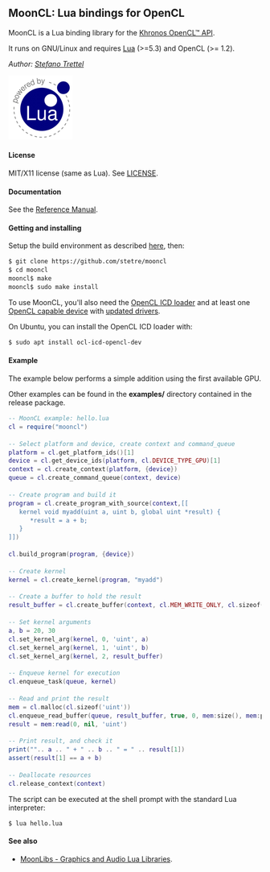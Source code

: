 ## MoonCL: Lua bindings for OpenCL

MoonCL is a Lua binding library for the [Khronos OpenCL&#8482; API](https://www.khronos.org/opencl).

It runs on GNU/Linux <!-- and on Windows (MSYS2/MinGW) --> and requires 
[Lua](http://www.lua.org/) (>=5.3) and OpenCL (>= 1.2).


_Author:_ _[Stefano Trettel](https://www.linkedin.com/in/stetre)_

[![Lua logo](./doc/powered-by-lua.gif)](http://www.lua.org/)

#### License

MIT/X11 license (same as Lua). See [LICENSE](./LICENSE).

#### Documentation

See the [Reference Manual](https://stetre.github.io/mooncl/doc/index.html).

#### Getting and installing

Setup the build environment as described [here](https://github.com/stetre/moonlibs), then:

```sh
$ git clone https://github.com/stetre/mooncl
$ cd mooncl
mooncl$ make
mooncl$ sudo make install
```

To use MoonCL, you'll also need the [OpenCL ICD loader](https://github.com/KhronosGroup/OpenCL-ICD-Loader)
and at least one 
[OpenCL capable device](https://www.khronos.org/conformance/adopters/conformant-products#opencl) with
[updated drivers](https://www.howtogeek.com/242045/how-to-get-the-latest-nvidia-amd-or-intel-graphics-drivers-on-ubuntu/).
 
On Ubuntu, you can install the OpenCL ICD loader with:

```sh
$ sudo apt install ocl-icd-opencl-dev
```

#### Example

The example below performs a simple addition using the first available GPU.

Other examples can be found in the **examples/** directory contained in the release package.

```lua
-- MoonCL example: hello.lua
cl = require("mooncl")

-- Select platform and device, create context and command_queue
platform = cl.get_platform_ids()[1]
device = cl.get_device_ids(platform, cl.DEVICE_TYPE_GPU)[1]
context = cl.create_context(platform, {device})
queue = cl.create_command_queue(context, device)

-- Create program and build it
program = cl.create_program_with_source(context,[[
   kernel void myadd(uint a, uint b, global uint *result) {
      *result = a + b;
   }
]]) 

cl.build_program(program, {device})
 
-- Create kernel 
kernel = cl.create_kernel(program, "myadd")

-- Create a buffer to hold the result
result_buffer = cl.create_buffer(context, cl.MEM_WRITE_ONLY, cl.sizeof('uint'))
         
-- Set kernel arguments 
a, b = 20, 30
cl.set_kernel_arg(kernel, 0, 'uint', a)
cl.set_kernel_arg(kernel, 1, 'uint', b)
cl.set_kernel_arg(kernel, 2, result_buffer)

-- Enqueue kernel for execution
cl.enqueue_task(queue, kernel)

-- Read and print the result 
mem = cl.malloc(cl.sizeof('uint'))
cl.enqueue_read_buffer(queue, result_buffer, true, 0, mem:size(), mem:ptr())
result = mem:read(0, nil, 'uint')
   
-- Print result, and check it
print("".. a .. " + " .. b .. " = " .. result[1])
assert(result[1] == a + b)

-- Deallocate resources 
cl.release_context(context)

```

The script can be executed at the shell prompt with the standard Lua interpreter:

```shell
$ lua hello.lua
```

#### See also

* [MoonLibs - Graphics and Audio Lua Libraries](https://github.com/stetre/moonlibs).
